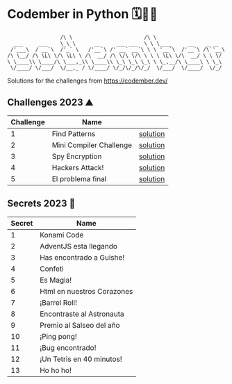 # Codember in Python 🗓️🧑‍💻

```
                 /\ \                       /\ \
  ___     ___    \_\ \      __     ___ ___  \ \ \____     __    _ __
 /'___\  / __`\  /'_` \   /'__`\ /' __` __`\ \ \ '__`\  /'__`\ /\`'__\
/\ \__/ /\ \L\ \/\ \L\ \ /\  __/ /\ \/\ \/\ \ \ \ \L\ \/\  __/ \ \ \/
\ \____\\ \____/\ \___,_\\ \____\\ \_\ \_\ \_\ \ \_,__/\ \____\ \ \_\
 \/____/ \/___/  \/__,_ / \/____/ \/_/\/_/\/_/  \/___/  \/____/  \/_/
```

Solutions for the challenges from https://codember.dev/

## Challenges 2023 ⛰️

| Challenge | Name                                      |                                    |
| --------- | ----------------------------------------- | ---------------------------------- |
| 1         | Find Patterns                             | [solution](./challenge01/main.py) |
| 2         | Mini Compiler Challenge                   | [solution](./challenge02/main.py) |
| 3         | Spy Encryption                            | [solution](./challenge03/main.py) |
| 4         | Hackers Attack!                           | [solution](./challenge04/main.py) |
| 5         | El problema final                         | [solution](./challenge05/main.py) |


## Secrets 2023 🤫

| Secret | Name              |
| ------ | ----------------- |
| 1      | Konami Code  |
| 2      | AdventJS esta llegando  |
| 3      | Has encontrado a Guishe!  |
| 4      | Confeti  |
| 5      | Es Magia!  |
| 6      | Html en nuestros Corazones  |
| 7      | ¡Barrel Roll!  |
| 8      | Encontraste al Astronauta  |
| 9      | Premio al Salseo del año  |
| 10     | ¡Ping pong! |
| 11     | ¡Bug encontrado! |
| 12     | ¡Un Tetris en 40 minutos! |
| 13     | Ho ho ho! |